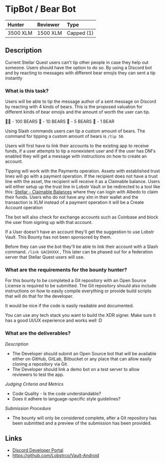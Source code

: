 
# TipBot / Bear Bot
| Hunter | Reviewer | Type
| :- | :- | :-
| 3500 XLM | 1500 XLM | Capped (1) | 

## Description
Current Stellar Quest users can't tip other people in case they help out someone. Users should have the option to do so. By using a Discord bot and by reacting to messages with different bear emojis they can sent a tip instantly

### What is this task?

Users will be able to tip the message author of a sent message on Discord by reacting with 4 kinds of bears. This is the proposed valuation for different kinds of bear emojis and the amount of worth the user can tip.

🐻‍❄️ - 100 BEARS
🐻 - 10 BEARS
🐼 - 5 BEARS
🧸 - 1 BEAR

Using Slash commands users can tip a custom amount of bears. The command for tipping a custom amount of bears is  `/tip 50`.

 Users will first have to link their accounts to the existing app to receive funds, if a user attempts to tip a nonexistent user and if the user has DM's enabled they will get a message with instructions on how to create an account. 

Tipping will work with the Payments operation. Assets with established trust lines will go with a payment operation. If the recipient does not have a trust line with the asset, the recipient will receive it as a Claimable balance. Users will either setup up the trust line in Lobstr Vault or be redirected to a tool like this: [Stellar - Claimable Balances](https://matejmecka.github.io/stellar-claimable-balances-web/) where they can login with Albedo to claim their funds. Users who do not have any xlm in their wallet and the transaction is XLM instead of a payment operation it will be a Create Account operation 

The bot will also check for exchange accounts such as Coinbase and block the user from signing up with that account. 

If a User doesn't have an account they'll get the suggestion to use Lobstr Vault. This Bounty has not been sponsored by them.

Before they can use the bot they'll be able to link their account with a Slash command. `/link GACDXXXX` , This later can be phased out for a federation server that Stellar Quest users will use.

### What are the requirements for the bounty hunter?

For this bounty to be completed a Git repository with an Open Source License is required to be submitted. The Git repository should also include instructions on how to easily compile everything or provide build scripts that will do that for the developer.

It would be nice if the code is easily readable and documented.

You can use any tech stack you want to build the XDR signer. Make sure it has a good UI/UX experience and works well :D


### What are the deliverables?

*Description* <br>
* The Developer should submit an Open Source bot that will be available either on GitHub, GitLab, Bitbucket or any place that can allow easily cloning a repository via Git. 
* The Developer should link a demo bot on a test server to allow reviewers to test the app.

*Judging Criteria and Metrics* <br>
  * Code Quality - Is the code understandable?
  *  Does it adhere to language-specific style guidelines?
  
*Submission Procedure* <br>
* The bounty will only be considered complete, after a Git repository has been submitted and a preview of the submission has been provided.

## Links
- [Discord Developer Portal](https://discord.com/developers/docs)
- https://github.com/Lobstrco/Vault-Android

